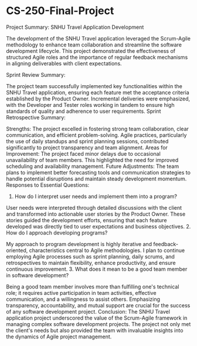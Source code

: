 # CS-250-Final-Project
Project Summary: SNHU Travel Application Development

The development of the SNHU Travel application leveraged the Scrum-Agile methodology to enhance team collaboration and streamline the software development lifecycle. This project demonstrated the effectiveness of structured Agile roles and the importance of regular feedback mechanisms in aligning deliverables with client expectations.

Sprint Review Summary:

The project team successfully implemented key functionalities within the SNHU Travel application, ensuring each feature met the acceptance criteria established by the Product Owner.
Incremental deliveries were emphasized, with the Developer and Tester roles working in tandem to ensure high standards of quality and adherence to user requirements.
Sprint Retrospective Summary:

Strengths: The project excelled in fostering strong team collaboration, clear communication, and efficient problem-solving. Agile practices, particularly the use of daily standups and sprint planning sessions, contributed significantly to project transparency and team alignment.
Areas for Improvement: The project faced minor delays due to occasional unavailability of team members. This highlighted the need for improved scheduling and availability management.
Future Adjustments: The team plans to implement better forecasting tools and communication strategies to handle potential disruptions and maintain steady development momentum.
Responses to Essential Questions:

1. How do I interpret user needs and implement them into a program?

User needs were interpreted through detailed discussions with the client and transformed into actionable user stories by the Product Owner. These stories guided the development efforts, ensuring that each feature developed was directly tied to user expectations and business objectives.
2. How do I approach developing programs?

My approach to program development is highly iterative and feedback-oriented, characteristics central to Agile methodologies. I plan to continue employing Agile processes such as sprint planning, daily scrums, and retrospectives to maintain flexibility, enhance productivity, and ensure continuous improvement.
3. What does it mean to be a good team member in software development?

Being a good team member involves more than fulfilling one's technical role; it requires active participation in team activities, effective communication, and a willingness to assist others. Emphasizing transparency, accountability, and mutual support are crucial for the success of any software development project.
Conclusion: The SNHU Travel application project underscored the value of the Scrum-Agile framework in managing complex software development projects. The project not only met the client's needs but also provided the team with invaluable insights into the dynamics of Agile project management.
